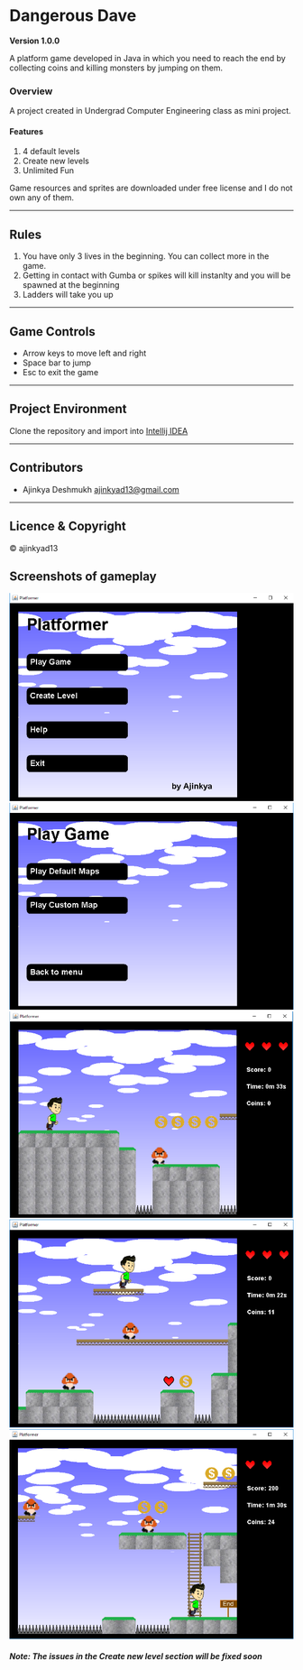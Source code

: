 # Dangerous Dave
**Version 1.0.0**

A platform game developed in Java in which you need to reach the end by collecting coins and killing monsters by jumping on them.


### Overview
A project created in Undergrad Computer Engineering class as mini project. 
#### Features
1. 4 default levels  
2. Create new levels
3. Unlimited Fun

Game resources and sprites are downloaded under free license and I do not own any of them.

---
## Rules
1. You have only 3 lives in the beginning. You can collect more in the game.
2. Getting in contact with Gumba or spikes will kill instanlty and you will be spawned at the beginning
3. Ladders will take you up

---
## Game Controls
- Arrow keys to move left and right
- Space bar to jump
- Esc to exit the game

---
## Project Environment
Clone the repository and import into [Intellij IDEA](https://www.jetbrains.com/idea)

---
## Contributors
- Ajinkya Deshmukh <ajinkyad13@gmail.com>

---
## Licence & Copyright
© ajinkyad13


## Screenshots of gameplay
![gameplay1](assets/mainView.PNG)
![gameplay2](assets/levelSelection.png)
![gameplay3](assets/level1.png)
![gameplay4](assets/heart.png)
![gameplay5](assets/end.png)

##### Note: The issues in the Create new level section will be fixed soon
